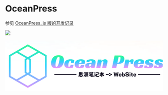 # OceanPress

参见 [OceanPress_js 版的开发记录 ](https://ld246.com/article/1693989505448)

[![](https://data.jsdelivr.com/v1/package/gh/siyuan-note/oceanpress/badge)](https://www.jsdelivr.com/package/gh/siyuan-note/oceanpress)

![](./apps/frontend/public/ocean_press-log.png)